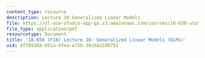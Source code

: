 ```yaml
---
content_type: resource
description: Lecture 10 Generalized Linear Models
file: https://ol-ocw-studio-app-qa.s3.amazonaws.com/courses/18-650-statistics-for-applications-fall-2016/dff89368051a5feae72b39c6422d0752_MIT18_650F16_GLM.pdf
file_type: application/pdf
resourcetype: Document
title: '18.650 (F16) Lecture 10: Generalized Linear Models (GLMs)'
uid: dff89368-051a-5fea-e72b-39c6422d0752
---
```

